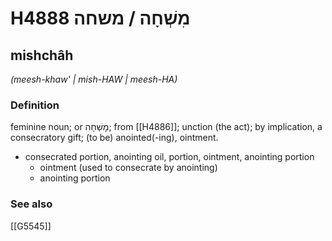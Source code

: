 # H4888 מִשְׁחָה / משחה

## mishchâh

_(meesh-khaw' | mish-HAW | meesh-HA)_

### Definition

feminine noun; or מׇשְׁחָה; from [[H4886]]; unction (the act); by implication, a consecratory gift; (to be) anointed(-ing), ointment.

- consecrated portion, anointing oil, portion, ointment, anointing portion
    - ointment (used to consecrate by anointing)
    - anointing portion
### See also

[[G5545]]

